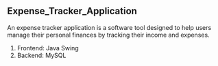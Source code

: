 ## Expense_Tracker_Application
An expense tracker application is a software tool designed to help users manage their personal finances by tracking their income and expenses.
1. Frontend: Java Swing
2. Backend: MySQL
